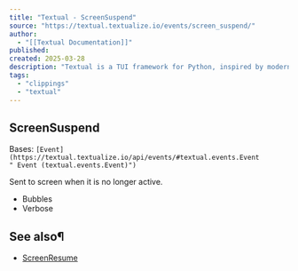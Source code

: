 ```yaml
---
title: "Textual - ScreenSuspend"
source: "https://textual.textualize.io/events/screen_suspend/"
author:
  - "[[Textual Documentation]]"
published:
created: 2025-03-28
description: "Textual is a TUI framework for Python, inspired by modern web development."
tags:
  - "clippings"
  - "textual"
---
```

## ScreenSuspend

Bases: `[Event](https://textual.textualize.io/api/events/#textual.events.Event " Event (textual.events.Event)")`

Sent to screen when it is no longer active.

- Bubbles
- Verbose

## See also¶

- [ScreenResume](https://textual.textualize.io/events/screen_resume/)